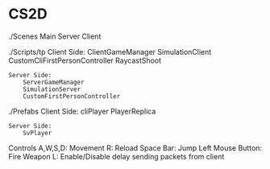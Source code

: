 # CS2D

./Scenes
	Main
	Server
	Client

./Scripts/tp
	Client Side:
		ClientGameManager
		SimulationClient
		CustomCliFirstPersonController
		RaycastShoot

	Server Side:
		ServerGameManager
		SimulationServer
		CustomFirstPersonController

./Prefabs
	Client Side:
		cliPlayer
		PlayerReplica

	Server Side:
		SvPlayer


Controls
	A,W,S,D: Movement
	R: Reload
	Space Bar: Jump
	Left Mouse Button: Fire Weapon
	L: Enable/Disable delay sending packets from client
 
